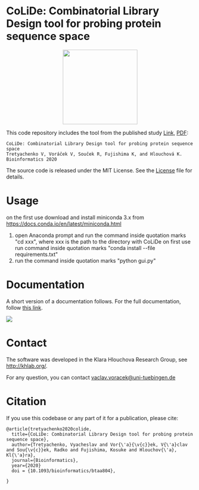 
# CoLiDe: Combinatorial Library Design tool for probing protein sequence space


<p align="center">
<img src="colide.png" width="200" >
</p>




This code repository includes the tool from the published study [Link](https://doi.org/10.1093/bioinformatics/btaa804), [PDF](https://academic.oup.com/bioinformatics/advance-article-pdf/doi/10.1093/bioinformatics/btaa804/33777688/btaa804.pdf):

```
CoLiDe: Combinatorial Library Design tool for probing protein sequence space
Tretyachenko V, Voráček V, Souček R, Fujishima K, and Hlouchová K.
Bioinformatics 2020 
```
The source code is released under the MIT License. See the [License](LICENSE) file for details. 



# Usage

on the first use download and install miniconda 3.x from https://docs.conda.io/en/latest/miniconda.html
1) open Anaconda prompt and run the command inside quotation marks "cd xxx", where xxx is the path to the directory with  CoLiDe
on first use run command inside quotation marks "conda install --file requirements.txt"
2) run the command inside quotation marks "python gui.py"


# Documentation

A short version of a documentation follows. For the full documentation, follow [this link](colidemanual.pdf).


<img src="manual.png">


# Contact
The software was developed in the Klara Hlouchova Research Group, see http://khlab.org/.

For any question, you can contact vaclav.voracek@uni-tuebingen.de

# Citation
If you use this codebase or any part of it for a publication, please cite:

```
@article{tretyachenko2020colide,
  title={CoLiDe: Combinatorial Library Design tool for probing protein sequence space},
  author={Tretyachenko, Vyacheslav and Vor{\'a}{\v{c}}ek, V{\'a}clav and Sou{\v{c}}ek, Radko and Fujishima, Kosuke and Hlouchov{\'a}, Kl{\'a}ra},
  journal={Bioinformatics},
  year={2020}
  doi = {10.1093/bioinformatics/btaa804},

}
```


